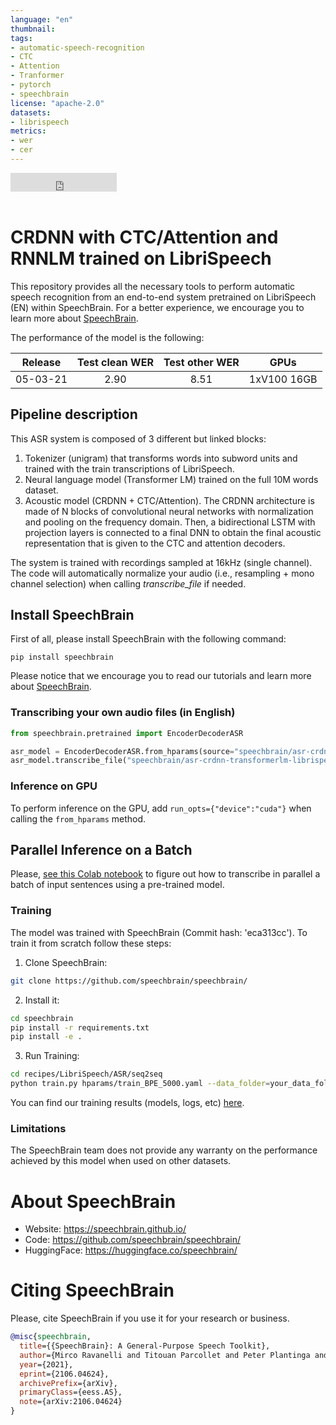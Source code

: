 ```yaml
---
language: "en"
thumbnail:
tags:
- automatic-speech-recognition
- CTC
- Attention
- Tranformer
- pytorch
- speechbrain
license: "apache-2.0"
datasets:
- librispeech
metrics:
- wer
- cer
---
```


<iframe src="https://ghbtns.com/github-btn.html?user=speechbrain&repo=speechbrain&type=star&count=true&size=large&v=2" frameborder="0" scrolling="0" width="170" height="30" title="GitHub"></iframe>
<br/><br/>

# CRDNN with CTC/Attention and RNNLM trained on LibriSpeech

This repository provides all the necessary tools to perform automatic speech
recognition from an end-to-end system pretrained on LibriSpeech (EN) within
SpeechBrain. For a better experience, we encourage you to learn more about
[SpeechBrain](https://speechbrain.github.io). 

The performance of the model is the following:

| Release | Test clean WER | Test other WER | GPUs |
|:-------------:|:--------------:|:--------------:|:--------:|
| 05-03-21 | 2.90 | 8.51 | 1xV100 16GB |

## Pipeline description

This ASR system is composed of 3 different but linked blocks:
1. Tokenizer (unigram) that transforms words into subword units and trained with
the train transcriptions of LibriSpeech.
2. Neural language model (Transformer LM) trained on the full 10M words dataset.
3. Acoustic model (CRDNN + CTC/Attention). The CRDNN architecture is made of
N blocks of convolutional neural networks with normalization and pooling on the
frequency domain. Then, a bidirectional LSTM with projection layers is connected
to a final DNN to obtain the final acoustic representation that is given to
the CTC and attention decoders.

The system is trained with recordings sampled at 16kHz (single channel).
The code will automatically normalize your audio (i.e., resampling + mono channel selection) when calling *transcribe_file* if needed.

## Install SpeechBrain

First of all, please install SpeechBrain with the following command:

```
pip install speechbrain
```

Please notice that we encourage you to read our tutorials and learn more about
[SpeechBrain](https://speechbrain.github.io).

### Transcribing your own audio files (in English)

```python
from speechbrain.pretrained import EncoderDecoderASR

asr_model = EncoderDecoderASR.from_hparams(source="speechbrain/asr-crdnn-transformerlm-librispeech", savedir="pretrained_models/asr-crdnn-transformerlm-librispeech")
asr_model.transcribe_file("speechbrain/asr-crdnn-transformerlm-librispeech/example.wav")

```

### Inference on GPU
To perform inference on the GPU, add  `run_opts={"device":"cuda"}`  when calling the `from_hparams` method.

## Parallel Inference on a Batch
Please, [see this Colab notebook](https://colab.research.google.com/drive/1hX5ZI9S4jHIjahFCZnhwwQmFoGAi3tmu?usp=sharing) to figure out how to transcribe in parallel a batch of input sentences using a pre-trained model.

### Training
The model was trained with SpeechBrain (Commit hash: 'eca313cc').
To train it from scratch follow these steps:
1. Clone SpeechBrain:
```bash
git clone https://github.com/speechbrain/speechbrain/
```
2. Install it:
```bash
cd speechbrain
pip install -r requirements.txt
pip install -e .
```

3. Run Training:
```bash
cd recipes/LibriSpeech/ASR/seq2seq
python train.py hparams/train_BPE_5000.yaml --data_folder=your_data_folder
```

You can find our training results (models, logs, etc) [here](https://drive.google.com/drive/folders/1kSwdBT8kDhnmTLzrOPDL77LX_Eq-3Tzl?usp=sharing).

### Limitations
The SpeechBrain team does not provide any warranty on the performance achieved by this model when used on other datasets.


# **About SpeechBrain**
- Website: https://speechbrain.github.io/
- Code: https://github.com/speechbrain/speechbrain/
- HuggingFace: https://huggingface.co/speechbrain/


# **Citing SpeechBrain**
Please, cite SpeechBrain if you use it for your research or business.


```bibtex
@misc{speechbrain,
  title={{SpeechBrain}: A General-Purpose Speech Toolkit},
  author={Mirco Ravanelli and Titouan Parcollet and Peter Plantinga and Aku Rouhe and Samuele Cornell and Loren Lugosch and Cem Subakan and Nauman Dawalatabad and Abdelwahab Heba and Jianyuan Zhong and Ju-Chieh Chou and Sung-Lin Yeh and Szu-Wei Fu and Chien-Feng Liao and Elena Rastorgueva and François Grondin and William Aris and Hwidong Na and Yan Gao and Renato De Mori and Yoshua Bengio},
  year={2021},
  eprint={2106.04624},
  archivePrefix={arXiv},
  primaryClass={eess.AS},
  note={arXiv:2106.04624}
}
```
